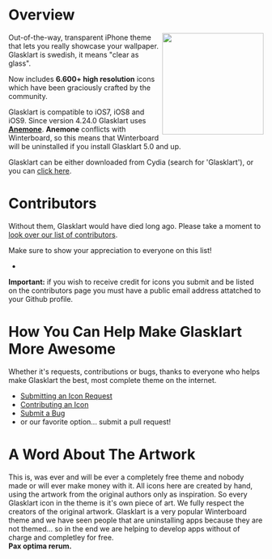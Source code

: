 Overview
=====================================================================

<img src="https://secure.gravatar.com/avatar/55f5957eaa80d310208770c0547f680b?s=420&d=https://a248.e.akamai.net/assets.github.com%2Fimages%2Fgravatars%2Fgravatar-org-420.png" width="200" height="200" align="right" />

Out-of-the-way, transparent iPhone theme that lets you really
showcase your wallpaper. Glasklart is swedish, it means "clear
as glass".

Now includes **6.600+ high resolution** icons which have been graciously crafted by the community.

Glasklart is compatible to iOS7, iOS8 and iOS9. Since version 4.24.0 Glasklart uses **[Anemone](https://twitter.com/anemone_ios)**. **Anemone** conflicts with Winterboard, so this means that Winterboard will be uninstalled if you install Glasklart 5.0 and up.

Glasklart can be either downloaded from Cydia (search for 'Glasklart'), or you can [click
here](https://github.com/glasklart/hd/tarball/master).

Contributors
=====================================================================
Without them, Glasklart would have died long ago. Please take a moment
to [look over our list of contributors](https://github.com/glasklart/hd/graphs/contributors).

Make sure to show your appreciation to everyone on this list!

-
**Important:** if you wish to receive credit for icons you submit and
be listed on the contributors page you must have a public email address
attatched to your Github profile.

How You Can Help Make Glasklart More Awesome
=====================================================================
Whether it's requests, contributions or bugs, thanks to everyone who
helps make Glasklart the best, most complete theme on the internet.

  * [Submitting an Icon Request](https://github.com/glasklart/hd/wiki/How-to-Submit-an-Icon-Request)
  * [Contributing an Icon](https://github.com/glasklart/hd/wiki/How-to-Contribute-an-Icon)
  * [Submit a Bug](https://github.com/glasklart/hd/wiki/How-to-Submit-a-Bug)
  * or our favorite option... submit a pull request!
  
A Word About The Artwork
=====================================================================
This is, was ever and will be ever a completely free theme and nobody made or will ever make money with it. All icons here are created by hand, using the artwork from the original authors only as inspiration. So every Glasklart icon in the theme is it's own piece of art. We fully respect the creators of the original artwork. Glasklart is a very popular Winterboard theme and we have seen people that are uninstalling apps because they are not themed... so in the end we are helping to develop apps without of charge and completley for free.  
**Pax optima rerum.**
